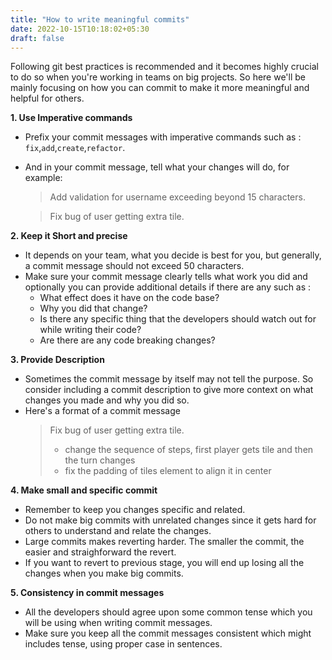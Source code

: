 ```yaml
---
title: "How to write meaningful commits"
date: 2022-10-15T10:18:02+05:30
draft: false
---
```


Following git best practices is recommended and it becomes highly crucial to do so when you're working in teams on big projects. So here we'll be mainly focusing on how you can commit to make it more meaningful and helpful for others. 

**1. Use Imperative commands**  
  * Prefix your commit messages with imperative commands such as :  `fix`,`add`,`create`,`refactor`.
  * And in your commit message, tell what your changes will do, for example:
    > Add validation for username exceeding beyond 15 characters.  

    > Fix bug of user getting extra tile.

**2. Keep it Short and precise**
  * It depends on your team, what you decide is best for you, but generally, a commit message should not exceed 50 characters. 
  * Make sure your commit message clearly tells what work you did and optionally you can provide additional details if there are any such as : 
    - What effect does it have on the code base?
    - Why you did that change?
    - Is there any specific thing that the developers should watch out for while writing their code?
    - Are there are any code breaking changes?

**3. Provide Description**
  * Sometimes the commit message by itself may not tell the purpose. So consider including a commit description to give more context on what changes you made and why you did so. 
  * Here's a format of a commit message
    > Fix bug of user getting extra tile.
    > - change the sequence of steps, first player gets tile and then the turn changes
    > - fix the padding of tiles element to align it in center

**4. Make small and specific commit**
  * Remember to keep you changes specific and related. 
  * Do not make big commits with unrelated changes since it gets hard for others to understand and relate the changes. 
  * Large commits makes reverting harder. The smaller the commit, the easier and straighforward the revert.
  * If you want to revert to previous stage, you will end up losing all the changes when you make big commits.

**5. Consistency in commit messages**
  * All the developers should agree upon some common tense which you will be using when writing commit messages. 
  * Make sure you keep all the commit messages consistent which might includes tense, using proper case in sentences.
  